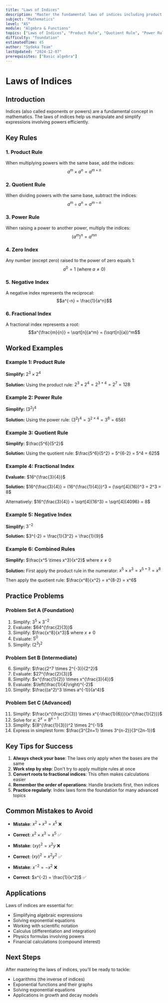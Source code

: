 ```yaml
---
title: "Laws of Indices"
description: "Master the fundamental laws of indices including product, quotient, and power rules with detailed examples and practice problems."
subject: "Mathematics"
level: "AS"
module: "Algebra & Functions"
topics: ["Laws of Indices", "Product Rule", "Quotient Rule", "Power Rule", "Zero Index", "Negative Index", "Fractional Index"]
difficulty: "foundation"
estimatedTime: 45
author: "Sydeka Team"
lastUpdated: "2024-12-07"
prerequisites: ["Basic algebra"]
---
```


# Laws of Indices

## Introduction

Indices (also called exponents or powers) are a fundamental concept in mathematics. The laws of indices help us manipulate and simplify expressions involving powers efficiently.

## Key Rules

### 1. Product Rule
When multiplying powers with the same base, add the indices:
$$a^m \times a^n = a^{m+n}$$

### 2. Quotient Rule  
When dividing powers with the same base, subtract the indices:
$$a^m \div a^n = a^{m-n}$$

### 3. Power Rule
When raising a power to another power, multiply the indices:
$$(a^m)^n = a^{mn}$$

### 4. Zero Index
Any number (except zero) raised to the power of zero equals 1:
$$a^0 = 1 \text{ (where } a \neq 0\text{)}$$

### 5. Negative Index
A negative index represents the reciprocal:
$$a^{-n} = \frac{1}{a^n}$$

### 6. Fractional Index
A fractional index represents a root:
$$a^{\frac{m}{n}} = \sqrt[n]{a^m} = (\sqrt[n]{a})^m$$

## Worked Examples

### Example 1: Product Rule
**Simplify:** $2^3 \times 2^4$

**Solution:**
Using the product rule: $2^3 \times 2^4 = 2^{3+4} = 2^7 = 128$

### Example 2: Power Rule
**Simplify:** $(3^2)^4$

**Solution:**
Using the power rule: $(3^2)^4 = 3^{2 \times 4} = 3^8 = 6561$

### Example 3: Quotient Rule
**Simplify:** $\frac{5^6}{5^2}$

**Solution:**
Using the quotient rule: $\frac{5^6}{5^2} = 5^{6-2} = 5^4 = 625$

### Example 4: Fractional Index
**Evaluate:** $16^{\frac{3}{4}}$

**Solution:**
$16^{\frac{3}{4}} = (16^{\frac{1}{4}})^3 = (\sqrt[4]{16})^3 = 2^3 = 8$

Alternatively: $16^{\frac{3}{4}} = \sqrt[4]{16^3} = \sqrt[4]{4096} = 8$

### Example 5: Negative Index
**Simplify:** $3^{-2}$

**Solution:**
$3^{-2} = \frac{1}{3^2} = \frac{1}{9}$

### Example 6: Combined Rules
**Simplify:** $\frac{x^5 \times x^3}{x^2}$ where $x \neq 0$

**Solution:**
First apply the product rule in the numerator:
$x^5 \times x^3 = x^{5+3} = x^8$

Then apply the quotient rule:
$\frac{x^8}{x^2} = x^{8-2} = x^6$

## Practice Problems

### Problem Set A (Foundation)
1. Simplify: $3^5 \times 3^{-2}$
2. Evaluate: $64^{\frac{2}{3}}$
3. Simplify: $\frac{x^8}{x^3}$ where $x \neq 0$
4. Evaluate: $5^0$
5. Simplify: $(2^3)^2$

### Problem Set B (Intermediate)
6. Simplify: $\frac{2^7 \times 2^{-3}}{2^2}$
7. Evaluate: $27^{\frac{2}{3}}$
8. Simplify: $x^{\frac{1}{2}} \times x^{\frac{3}{4}}$
9. Evaluate: $\left(\frac{1}{4}\right)^{-2}$
10. Simplify: $\frac{(a^2)^3 \times a^{-1}}{a^4}$

### Problem Set C (Advanced)
11. Simplify: $\frac{x^{\frac{2}{3}} \times x^{-\frac{1}{6}}}{x^{\frac{1}{2}}}$
12. Solve for $x$: $2^x = 8^{x-1}$
13. Simplify: $(8^{\frac{1}{3}})^2 \times 2^{-1}$
14. Express in simplest form: $\frac{3^{2n+1} \times 3^{n-2}}{3^{2n-1}}$

## Key Tips for Success

1. **Always check your base**: The laws only apply when the bases are the same
2. **Work step by step**: Don't try to apply multiple rules at once
3. **Convert roots to fractional indices**: This often makes calculations easier
4. **Remember the order of operations**: Handle brackets first, then indices
5. **Practice regularly**: Index laws form the foundation for many advanced topics

## Common Mistakes to Avoid

- **Mistake**: $x^2 + x^3 = x^5$ ❌
- **Correct**: $x^2 \times x^3 = x^5$ ✅

- **Mistake**: $(xy)^2 = x^2y$ ❌  
- **Correct**: $(xy)^2 = x^2y^2$ ✅

- **Mistake**: $x^{-2} = -x^2$ ❌
- **Correct**: $x^{-2} = \frac{1}{x^2}$ ✅

## Applications

Laws of indices are essential for:
- Simplifying algebraic expressions
- Solving exponential equations  
- Working with scientific notation
- Calculus (differentiation and integration)
- Physics formulas involving powers
- Financial calculations (compound interest)

## Next Steps

After mastering the laws of indices, you'll be ready to tackle:
- Logarithms (the inverse of indices)
- Exponential functions and their graphs
- Solving exponential equations
- Applications in growth and decay models
